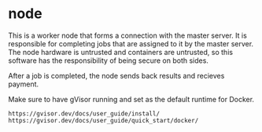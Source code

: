 # node

This is a worker node that forms a connection with the master server. It is responsible for completing jobs that are assigned to it by the master server. The node hardware is untrusted and containers are untrusted, so this software has the responsibility of being secure on both sides.

After a job is completed, the node sends back results and recieves payment.

Make sure to have gVisor running and set as the default runtime for Docker.

```
https://gvisor.dev/docs/user_guide/install/
https://gvisor.dev/docs/user_guide/quick_start/docker/
```
